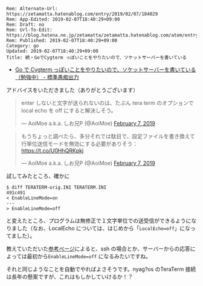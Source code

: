 ```header
Rem: Alternate-Url: https://zetamatta.hatenablog.com/entry/2019/02/07/184029
Rem: App-Edited: 2019-02-07T18:40:29+09:00
Rem: Draft: no
Rem: Url-To-Edit: https://blog.hatena.ne.jp/zetamatta/zetamatta.hatenablog.com/atom/entry/98012380860687254
Rem: Published: 2019-02-07T18:40:29+09:00
Category: go
Updated: 2019-02-07T18:40:29+09:00
Title: 続・GoでCygterm っぽいことをやりたいので、ソケットサーバーを書いている
```
* [Go で Cygterm っぽいことをやりたいので、ソケットサーバーを書いている（勉強中） - 標準愚痴出力](http://zetamatta.hatenablog.com/entry/2019/02/04/235547)

アドバイスをいただきました（ありがとうございます）

<blockquote class="twitter-tweet"><p lang="ja" dir="ltr">enter しないと文字が送られないのは、たぶん tera term のオプションで local echo を off にすると解決しそう。</p>&mdash; AoiMoe a.k.a. しお兄P (@AoiMoe) <a href="https://twitter.com/AoiMoe/status/1093405581627379713?ref_src=twsrc%5Etfw">February 7, 2019</a></blockquote> <script async src="https://platform.twitter.com/widgets.js" charset="utf-8"></script>

<blockquote class="twitter-tweet"><p lang="ja" dir="ltr">もうちょっと調べたら、多分それでは駄目で、設定ファイルを書き換えて行単位送信モードを無効にする必要がありそう：<a href="https://t.co/U0HhQRKpkj">https://t.co/U0HhQRKpkj</a></p>&mdash; AoiMoe a.k.a. しお兄P (@AoiMoe) <a href="https://twitter.com/AoiMoe/status/1093411801948028928?ref_src=twsrc%5Etfw">February 7, 2019</a></blockquote> <script async src="https://platform.twitter.com/widgets.js" charset="utf-8"></script>

試してみたところ、確かに

```
$ diff TERATERM-orig.INI TERATERM.INI
491c491
< EnableLineMode=on
---
> EnableLineMode=off
```

と変えたところ、プログラムは無修正で１文字単位での送受信ができるようになりました（なお、LocalEcho については、はじめから「`LocalEcho=off`」になってました）。

教えていただいた[参考ページ](https://ttssh2.osdn.jp/manual/ja/setup/teraterm-com.html)によると、ssh の場合とか、サーバーからの応答によっては最初から`EnableLineMode=off` になるみたいですね。

それと同じようなことを自動でやればよさそうです。nyag?os のTeraTerm 接続は長年の懸案ですが、これはもしかしていけるか！？
